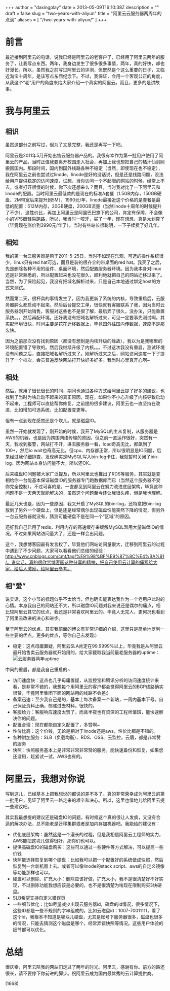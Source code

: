 +++
author = "daxingplay"
date = 2013-05-09T16:10:38Z
description = ""
draft = false
slug = "two-years-with-aliyun"
title = "阿里云云服务器两周年的点滴"
aliases = [
    "/two-years-with-aliyun/"
]
+++



# 前言

最近接到阿里云的电话，说我已经是阿里云的老客户了，已经用了阿里云两年的服务了，让我写点东西。两年，我身边发生了很多很多事情，两年，真的好快，却也好漫长。所以，虽然我之前写过阿里云的评测，但既然是个这么重要的日子，又临近淘宝十周年，是该写点东西纪念下。不过，我保证，会用一个客观公正的角度，从我这个“老”用户的角度来给大家介绍一个真实的阿里云。而且，更多的是讲故事。


# 我与阿里云


## 相识

虽然这部分之前写过，但为了文章完整，我还是再写一下吧。

阿里云是2011年5月开始出售云服务器产品的。我很有幸作为第一批用户使用了阿里云的产品。当时正值我要离开校园走入社会，再加上我也想把自己的橘汁仙剑网搬回国内。那段时间，国内到国外线路各种不稳定（当然，即使现在也不稳定），我在阿里云之前也尝试过linode，linode是好的没话说，但是还是线路问题，没法给用户提供稳定的访问速度，试想，当你访问一个不起眼的网站的时候，经常上不去，或者打开很慢的时候，你下次还想来么？而且，当时我对比了一下阿里云和linode的配置。当时阿里云最低款的是现在的标准A套餐（1.5GB内存，150GB硬盘，2M带宽后来提升到5M），1990元/年，linode最接近这个价格的是套餐是最低的配置：512M内存，20GB硬盘，200GB流量（当然linode十周年的时候提升了不少），这性价比，再加上阿里云是阿里巴巴旗下的公司，肯定有保障，不会像小的VPS商轻易跑路，所以，我当时一咬牙，买了一年，现在想想，真是太划算了（毕竟现在涨价到3990元/年了）。当时有些站长很聪明，一下子续费了好几年。


## 相知

我的第一台云服务器是购于2011-5-25日，当时不如现在乐观，可选的操作系统很少，linux只有red hat可选，而且是装的很齐全的带桌面的red hat。我买了之后，先是删除各种不用的组件、桌面环境，然后配置服务器环境。因为我本身对linux还是非常熟悉的，所以配置起来也没花很久，顺利地就把自己的网站迁移过来了。当然，为了保险起见，我没有把域名解析过来，只是自己本地通过绑定host的方式来测试。

然而第二天，很杯具的事情发生了，因为我更新了系统的内核，导致重启后，云服务器肿么都启动不起来。然后后台提交工单，很快就有客服联系了我，因为当时云服务器刚开始销售，客服对这些也不是很了解，最后弄了很久，没办法，只能重置系统。。。然后再配环境。还好我没有把域名解析过来，可见一定要事先测试啊。其实配环境很快，时间主要是花在迁移数据上，毕竟国外往国内传数据，速度不是那么快。

因为之前那次没有找到原因（都没有想到是内核升级的缘故），我以为是我哪里的环境配置错了导致的。然后我继续升级了内核。。。不过这次我没有重启，测试环境没有问题之后，直接把域名解析过来了。刚解析过来之后，网站访问速度一下子提升了一个档次，会员普遍反映网站打开快好多好多。我当时心里真开心啊~


## 相处

然后，就用了很长很长的时间，期间也通过各种方式给阿里云提了好多的建议，也找到了当时为啥启动不起来的真正原因，现在，如果你不小心升级了内核导致启动不起来，工程师可以直接帮你修复。之前提的很多建议，阿里云也一直坚持在改进，比如增加可选系统，比如配置变更等。

但有一点到现在感觉还是个坎儿。就是磁盘IO。

虽然一开始就发现了，刚开始的时候，我开了MySQL的主从复制，从服务器是AWS的机器，也是因为跨国网络传输的原因，但之前一直运作很好，突然有一天，我收到报警，网站打不开，进去服务器一看，load奇高无比，都飙到了100+，然后io wait也奇高无比，但cpu、内存都正常，所以很明显是IO问题，后来经过我仔细排查，发现确实是MySQL写入bin-log卡住，我就暂时关闭了bin-log，因为网站本身访问量不大，所以还OK。

后来磁盘IO问题被大家广泛提及，所以阿里云也推出了RDS等服务，其实就是变相给你一台能基本保证磁盘IO的服务器专门跑数据库而已（当然这个服务器不受你完全控制），不过可喜的是，一直都见到阿里云在努力改进底层架构，毕竟这种问题不是一天两天就能解决的，虽然这个问题至今还让我很头疼，但是我也理解。

最近几天也是，因为一些原因，我又开启了MySQL的bin-log，还特意把bin-log放到了另外一个硬盘上，但是还是经常偶尔出现磁盘性能突然下降的情况，但另外一台云服务器就没有，猜测可能硬盘不是在同一个“区域”的原因。

还好我自己启用了redis，利用内存的高速缓存来缓解MySQL暂用大量磁盘IO的情况。不过如果网站访问量大了，还是一样会出问题。

这个，我想博客园最有发言权了，毕竟他们网站访问量很大，迁移到阿里云的过程中遇到了不少问题，大家可以看看他们总结的经验：http://www.cnblogs.com/cmt/tag/%E9%98%BF%E9%87%8C%E4%BA%91/。说实话，真的很欣赏博客园这种分享的精神，把自己使用云计算的痛写给大家，给后人激励，给阿里云参考。


## 相“爱”

说实话，这个小节的标题似乎不太恰当，但也确实能表达我作为一个老用户此时的心情。本身我自己的网站还不大，所以磁盘IO问题对我来说还是偶尔的痛点，相比较阿里云其它的优点，我还是非常喜欢阿里云的。毕竟人无完人，更何况也看到了阿里云改进的决心和进步。

至于阿里云的优点，其实我前面的博文有非常详细的介绍，这里只是简单地罗列一些主要的优点，更多的优点，等你自己去发现:)

- 稳定：这点毋庸置疑，阿里云SLA肯定在99.9999%以上，毕竟我是从阿里云最开始售卖云服务器就开始用的，给大家截取我当前最老服务器的uptime：![云服务器两年uptime](https://daxingplay.me/wp-content/uploads/2013/05/云服务器两年uptime.png)

中间的重启，都是我自己重启的~  
 * 访问速度快：这点也几乎毋庸置疑，从监控宝和腾讯分析的访问速度统计来看，是非常不错的，我想每个用阿里云的客户都会觉得阿里云的BGP线路确实很赞，毕竟阿里集团下面的网站用的线路不会差:)  
 * 备案迅速：至少我自己是的，基本上每次备案一个新站，一周内基本下号。自己保证资料正确，邮递过去材料，很快的。  
 * 客服给力：客服响应速度太赞了，而且半夜也有资深的工程师值班，能快速解决你的问题。  
 * 配置合理：现在都能自定义配置了，多赞啊~  
 * 性价比高：这个价钱，无论是相对于linode还是aws，性价比都是不错的。  
 * 各种附加服务：SLB（负载均衡）、RDS、OSS、云监控，云盾，都是非常赞的服务  
 * 快照：快照服务基本上是非常非常非常赞的服务，能快速备份和恢复，如果您还没用，赶紧试一试，AWS也有的。


# 阿里云，我想对你说

写到这儿，已经基本上把我想说的都说的差不多了。真的非常荣幸成为阿里云的第一批用户，见证了阿里云一路走来的艰辛和决心。所以，这里也借地儿给阿里云提一些建议吧。

其实我最想提的建议还是磁盘IO的问题，有时候这个真的很让人发疯，又没有合适的解决办法，总不能老是迁移集群或者是加内存加机器吧。我能给的建议有：

- 优化底层架构：虽然这是一个漫长的过程，但是我相信阿里云工程师的实力，AWS能把这块儿做得很好，那你们也可以。
- 提供高磁盘IO的磁盘购买：这些可以通过一些硬件等方式解决，可以提高一些价钱
- 快照能选择恢复到哪个硬盘：比如我可以把一个配置好的系统做成快照，然后恢复到一台新机器上去。或者可以像linode的stack script、aws的自定义镜像等功能那样也可以。
- 硬盘可以删除、扩充大小：删除应该好做，扩充大小，我不是很清楚好不好实现，不过删除功能我想应该是必要的，也不是很清楚为啥现在限制购买3块硬盘。
- SLB希望支持自定义错误页
- 一些细节优化：比如尽量减少出现云服务器id，磁盘的id情况，很多情况下，这些ID都是一些不规则的字串组成的，比如云磁盘id：1007-70011111，看了这个id，我根本不知道是哪块儿硬盘，尤其是账号下服务器很多，磁盘也很多的情况，只能去猜测这个磁盘是哪个，经常弄错快照等情况。这些用户体验的细节都可以优化。


# 总结

很庆幸，阿里云陪我的网站们走过了两年的时光。阿里云，感谢有你。前方的路还很长，请不要停下你前进的脚步。祝阿里云成为国内最优秀的云计算提供商。

 (1668)


